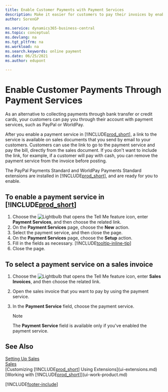 ```yaml
---
title: Enable Customer Payments with Payment Services
description: Make it easier for customers to pay their invoices by enabling customer payments through payment services.
author: SorenGP

ms.service: dynamics365-business-central
ms.topic: conceptual
ms.devlang: na
ms.tgt_pltfrm: na
ms.workload: na
ms.search.keywords: online payment
ms.date: 06/25/2021
ms.author: edupont

---
```

# Enable Customer Payments Through Payment Services
As an alternative to collecting payments through bank transfer or credit cards, your customers can pay you through their account with payment services, such as PayPal or WorldPay.  

After you enable a payment service in [!INCLUDE[prod_short](includes/prod_short.md)], a link to the service is available on sales documents that you send by email to your customers. Customers can use the link to go to the payment service and pay the bill, directly from the sales document. If you don't want to include the link, for example, if a customer will pay with cash, you can remove the payment service from the invoice before posting.  

The PayPal Payments Standard and WorldPay Payments Standard extensions are installed in [!INCLUDE[prod_short](includes/prod_short.md)], and are ready for you to enable.  

## To enable a payment service in [!INCLUDE[prod_short](includes/prod_short.md)]
1. Choose the ![Lightbulb that opens the Tell Me feature](media/ui-search/search_small.png "Tell me what you want to do") icon, enter **Payment Services**, and then choose the related link.  
2. On the **Payment Services** page, choose the **New** action.  
3. Select the payment service, and then close the page.  
4. On the **Payment Services** page, choose the **Setup** action.  
5. Fill in the fields as necessary. [!INCLUDE[tooltip-inline-tip](includes/tooltip-inline-tip_md.md)]  
6. Close the page.  

## To select a payment service on a sales invoice
1. Choose the ![Lightbulb that opens the Tell Me feature](media/ui-search/search_small.png "Tell me what you want to do") icon, enter **Sales Invoices**, and then choose the related link.  
2. Open the sales invoice that you want to pay by using the payment service.  
3. In the **Payment Service** field, choose the payment service.  

    > [!NOTE]  
    > The **Payment Service** field is available only if you've enabled the payment service.  

## See Also  
[Setting Up Sales](sales-setup-sales.md)  
[Sales](sales-manage-sales.md)  
[Customizing [!INCLUDE[prod_short](includes/prod_short.md)] Using Extensions](ui-extensions.md)  
[Working with [!INCLUDE[prod_short](includes/prod_short.md)]](ui-work-product.md)  


[!INCLUDE[footer-include](includes/footer-banner.md)]